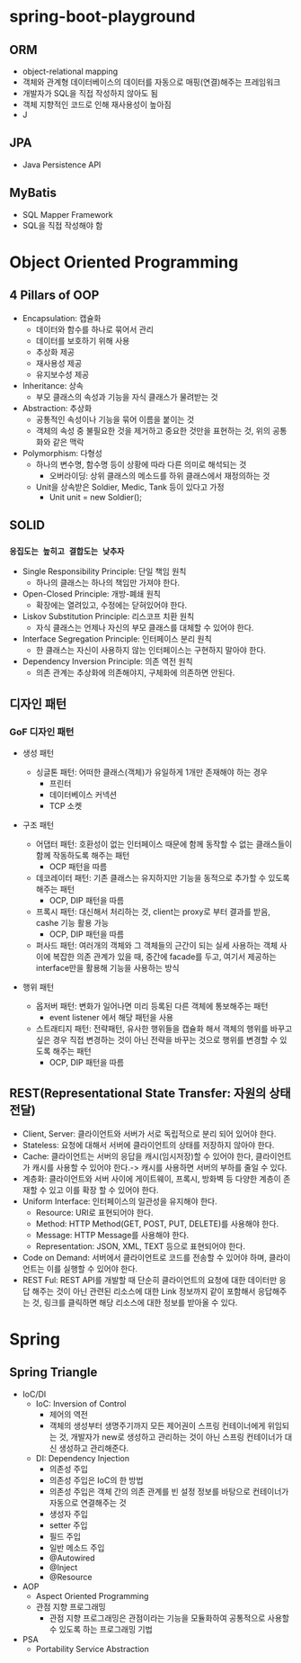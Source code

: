 # spring-boot-playground

## ORM

- object-relational mapping
- 객체와 관계형 데이터베이스의 데이터를 자동으로 매핑(연결)해주는 프레임워크
- 개발자가 SQL을 직접 작성하지 않아도 됨
- 객체 지향적인 코드로 인해 재사용성이 높아짐
- J

## JPA

- Java Persistence API

## MyBatis

- SQL Mapper Framework
- SQL을 직접 작성해야 함

# Object Oriented Programming

## 4 Pillars of OOP

- Encapsulation: 캡슐화
  - 데이터와 함수를 하나로 묶어서 관리
  - 데이터를 보호하기 위해 사용
  - 추상화 제공
  - 재사용성 제공
  - 유지보수성 제공
- Inheritance: 상속
  - 부모 클래스의 속성과 기능을 자식 클래스가 물려받는 것
- Abstraction: 추상화
  - 공통적인 속성이나 기능을 묶어 이름을 붙이는 것
  - 객체의 속성 중 불필요한 것을 제거하고 중요한 것만을 표현하는 것, 위의 공통화와 같은 맥락
- Polymorphism: 다형성
  - 하나의 변수명, 함수명 등이 상황에 따라 다른 의미로 해석되는 것
    - 오버라이딩: 상위 클래스의 메소드를 하위 클래스에서 재정의하는 것
  - Unit을 상속받은 Soldier, Medic, Tank 등이 있다고 가정
    - Unit unit = new Soldier();

## SOLID

### `응집도는 높히고 결합도는 낮추자`

- Single Responsibility Principle: 단일 책임 원칙
  - 하나의 클래스는 하나의 책임만 가져야 한다.
- Open-Closed Principle: 개방-폐쇄 원칙
  - 확장에는 열려있고, 수정에는 닫혀있어야 한다.
- Liskov Substitution Principle: 리스코프 치환 원칙
  - 자식 클래스는 언제나 자신의 부모 클래스를 대체할 수 있어야 한다.
- Interface Segregation Principle: 인터페이스 분리 원칙
  - 한 클래스는 자신이 사용하지 않는 인터페이스는 구현하지 말아야 한다.
- Dependency Inversion Principle: 의존 역전 원칙
  - 의존 관계는 추상화에 의존해야지, 구체화에 의존하면 안된다.

## 디자인 패턴

### GoF 디자인 패턴

- 생성 패턴

  - 싱글톤 패턴: 어떠한 클래스(객체)가 유일하게 1개만 존재해야 하는 경우
    - 프린터
    - 데이터베이스 커넥션
    - TCP 소켓

- 구조 패턴

  - 어댑터 패턴: 호환성이 없는 인터페이스 때문에 함께 동작할 수 없는 클래스들이 함께 작동하도록 해주는 패턴
    - OCP 패턴을 따름
  - 데코레이터 패턴: 기존 클래스는 유지하지만 기능을 동적으로 추가할 수 있도록 해주는 패턴
    - OCP, DIP 패턴을 따름
  - 프록시 패턴: 대신해서 처리하는 것, client는 proxy로 부터 결과를 받음, cashe 기능 활용 가능
    - OCP, DIP 패턴을 따름
  - 퍼사드 패턴: 여러개의 객체와 그 객체들의 근간이 되는 실세 사용하는 객체 사이에 복잡한 의존 관계가 있을 때, 중간에 facade를 두고, 여기서 제공하는 interface만을 활용해 기능을 사용하는 방식

- 행위 패턴
  - 옵저버 패턴: 변화가 일어나면 미리 등록된 다른 객체에 통보해주는 패턴
    - event listener 에서 해당 패턴을 사용
  - 스트래티지 패턴: 전략패턴, 유사한 행위들을 캡슐화 해서 객체의 행위를 바꾸고 싶은 경우 직접 변경하는 것이 아닌 전략을 바꾸는 것으로 행위를 변경할 수 있도록 해주는 패턴
    - OCP, DIP 패턴을 따름

## REST(Representational State Transfer: 자원의 상태 전달)

- Client, Server: 클라이언트와 서버가 서로 독립적으로 분리 되어 있어야 한다.
- Stateless: 요청에 대해서 서버에 클라이언트의 상태를 저장하지 않아야 한다.
- Cache: 클라이언트는 서버의 응답을 캐시(임시저장)할 수 있어야 한다, 클라이언트가 캐시를 사용할 수 있어야 한다.-> 캐시를 사용하면 서버의 부하를 줄일 수 있다.
- 계층화: 클라이언트와 서버 사이에 게이트웨이, 프록시, 방화벽 등 다양한 계층이 존재할 수 있고 이를 확장 할 수 있어야 한다.
- Uniform Interface: 인터페이스의 일관성을 유지해야 한다.
  - Resource: URI로 표현되어야 한다.
  - Method: HTTP Method(GET, POST, PUT, DELETE)를 사용해야 한다.
  - Message: HTTP Message를 사용해야 한다.
  - Representation: JSON, XML, TEXT 등으로 표현되어야 한다.
- Code on Demand: 서버에서 클라이언트로 코드를 전송할 수 있어야 하며, 클라이언트는 이를 실행할 수 있어야 한다.
- REST Ful: REST API를 개발할 때 단순히 클라이언트의 요청에 대한 데이터만 응답 해주는 것이 아닌 관련된 리소스에 대한 Link 정보까지 같이 포함해서 응답해주는 것, 링크를 클릭하면 해당 리소스에 대한 정보를 받아올 수 있다.

# Spring

## Spring Triangle

- IoC/DI
  - IoC: Inversion of Control
    - 제어의 역전
    - 객체의 생성부터 생명주기까지 모든 제어권이 스프링 컨테이너에게 위임되는 것, 개발자가 new로 생성하고 관리하는 것이 아닌 스프링 컨테이너가 대신 생성하고 관리해준다.
  - DI: Dependency Injection
    - 의존성 주입
    - 의존성 주입은 IoC의 한 방법
    - 의존성 주입은 객체 간의 의존 관계를 빈 설정 정보를 바탕으로 컨테이너가 자동으로 연결해주는 것
    - 생성자 주입
    - setter 주입
    - 필드 주입
    - 일반 메소드 주입
    - @Autowired
    - @Inject
    - @Resource
- AOP
  - Aspect Oriented Programming
  - 관점 지향 프로그래밍
    - 관점 지향 프로그래밍은 관점이라는 기능을 모듈화하여 공통적으로 사용할 수 있도록 하는 프로그래밍 기법
- PSA
  - Portability Service Abstraction
